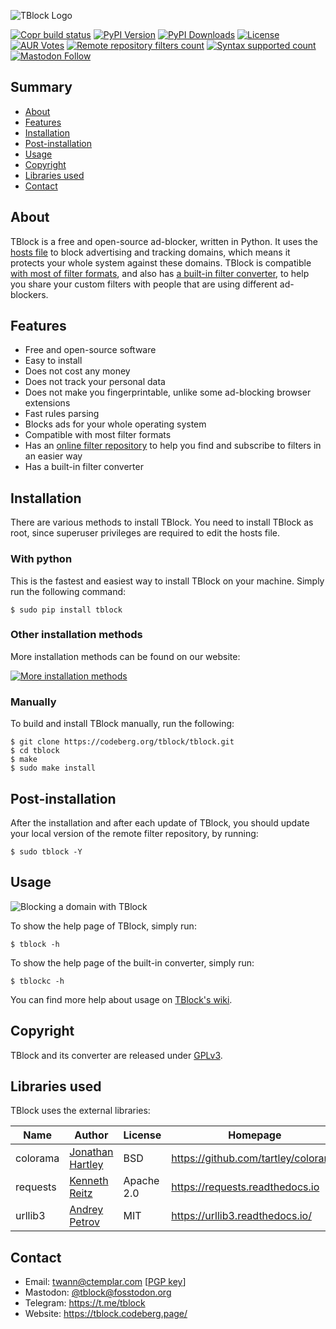 ![TBlock Logo](https://tblock.codeberg.page/static/banner.png)

[![Copr build status](https://copr.fedorainfracloud.org/coprs/twann/tblock/package/tblock/status_image/last_build.png)](https://copr.fedorainfracloud.org/coprs/twann/tblock/package/tblock/)
[![PyPI Version](https://img.shields.io/pypi/v/tblock)](https://pypi.org/project/tblock/)
[![PyPI Downloads](https://static.pepy.tech/personalized-badge/tblock?period=total&units=international_system&left_color=grey&right_color=brightgreen&left_text=Downloads)](https://pepy.tech/project/tblock)
[![License](https://img.shields.io/pypi/l/tblock.svg?color=red)](https://www.gnu.org/licenses/gpl-3.0.html)
[![AUR Votes](https://img.shields.io/aur/votes/tblock)](https://aur.archlinux.org/packages/tblock/)
[![Remote repository filters count](https://img.shields.io/badge/remote%20repository-37%20filters-orange)](https://tblock.codeberg.page/repo/index.xml)
[![Syntax supported count](https://img.shields.io/badge/syntax%20supported-6-ff69b4)](https://codeberg.org/tblock/tblock/src/branch/main/docs/FILTER_SYNTAX_SUPPORTED.md)
[![Mastodon Follow](https://img.shields.io/mastodon/follow/000327557?domain=https%3A%2F%2Ffosstodon.org&style=social)](https://fosstodon.org/@tblock)

## Summary

- [About](#about)
- [Features](#features)
- [Installation](#installation)
- [Post-installation](#post-installation)
- [Usage](#usage)
- [Copyright](#copyright)
- [Libraries used](#libraries-used)
- [Contact](#contact)

## About

TBlock is a free and open-source ad-blocker, written in Python. It uses the [hosts file](https://codeberg.org/tblock/tblock/wiki/FAQ) to block advertising and tracking domains, which means it protects your whole system against these domains. TBlock is compatible [with most of filter formats](docs/FILTER_SYNTAX_SUPPORTED.md), and also has [a built-in filter converter](https://codeberg.org/tblock/tblock/wiki/How-to-use-the-converter), to help you share your custom filters with people that are using different ad-blockers. 

## Features

+ Free and open-source software
+ Easy to install
+ Does not cost any money
+ Does not track your personal data
+ Does not make you fingerprintable, unlike some ad-blocking browser extensions
+ Fast rules parsing
+ Blocks ads for your whole operating system
+ Compatible with most filter formats
+ Has an [online filter repository](https://codeberg.org/tblock/tblock/wiki/Remote-filters-repository) to help you find and subscribe to filters in an easier way
+ Has a built-in filter converter

## Installation

There are various methods to install TBlock. You need to install TBlock as root, since superuser privileges are required to edit the hosts file.

### With python

This is the fastest and easiest way to install TBlock on your machine. Simply run the following command:

```shell
$ sudo pip install tblock
```

### Other installation methods

More installation methods can be found on our website:

[![More installation methods](https://img.shields.io/badge/Install%20it-now-blue?style=for-the-badge&logo=python)](https://tblock.codeberg.page/install)

### Manually

To build and install TBlock manually, run the following:

```shell
$ git clone https://codeberg.org/tblock/tblock.git
$ cd tblock
$ make
$ sudo make install
```

## Post-installation

After the installation and after each update of TBlock, you should update your local version of the remote filter repository, by running:
```shell
$ sudo tblock -Y
```

## Usage

![Blocking a domain with TBlock](https://tblock.codeberg.page/static/tblock-animation.gif)

To show the help page of TBlock, simply run:
```shell
$ tblock -h
```
To show the help page of the built-in converter, simply run:
```shell
$ tblockc -h
```

You can find more help about usage on [TBlock's wiki](https://codeberg.org/tblock/tblock/wiki/Home).

## Copyright

TBlock and its converter are released under [GPLv3](LICENSE).

## Libraries used

TBlock uses the external libraries:

| Name | Author | License | Homepage |
| --- | --- | --- | --- |
| colorama | [Jonathan Hartley](mailto:tartley@tartley.com) | BSD | https://github.com/tartley/colorama |
| requests | [Kenneth Reitz](mailto:me@kennethreitz.org) | Apache 2.0 | https://requests.readthedocs.io |
| urllib3 | [Andrey Petrov](mailto:andrey.petrov@shazow.net) | MIT | https://urllib3.readthedocs.io/ |

## Contact

- Email: twann@ctemplar.com [[PGP key](https://tblock.codeberg.page/uploads/keys/twann.asc)]
- Mastodon: [@tblock@fosstodon.org](https://fosstodon.org/@tblock)
- Telegram: https://t.me/tblock
- Website: https://tblock.codeberg.page/
